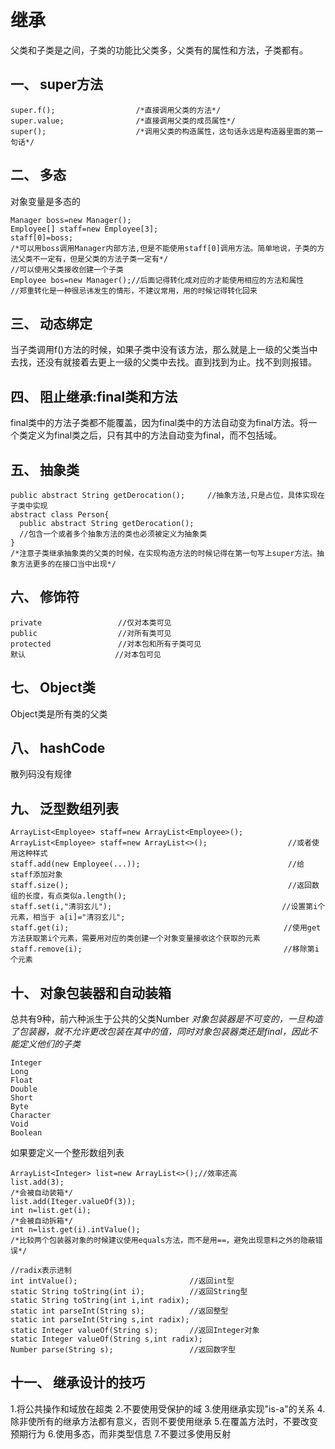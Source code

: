 # 继承
父类和子类是之间，子类的功能比父类多，父类有的属性和方法，子类都有。
## 一、 super方法
```Java{2}
super.f();                  /*直接调用父类的方法*/
super.value;                /*直接调用父类的成员属性*/
super();                    /*调用父类的构造属性，这句话永远是构造器里面的第一句话*/
```
## 二、 多态
对象变量是多态的
```Java{2}
Manager boss=new Manager();
Employee[] staff=new Employee[3];
staff[0]=boss;
/*可以用boss调用Manager内部方法,但是不能使用staff[0]调用方法。简单地说，子类的方法父类不一定有，但是父类的方法子类一定有*/
//可以使用父类接收创建一个子类
Employee bos=new Manager();//后面记得转化成对应的才能使用相应的方法和属性
//郑重转化是一种很忌讳发生的情形，不建议常用，用的时候记得转化回来
```
## 三、 动态绑定
当子类调用f()方法的时候，如果子类中没有该方法，那么就是上一级的父类当中去找，还没有就接着去更上一级的父类中去找。直到找到为止。找不到则报错。
## 四、 阻止继承:final类和方法
final类中的方法子类都不能覆盖，因为final类中的方法自动变为final方法。将一个类定义为final类之后，只有其中的方法自动变为final，而不包括域。
## 五、 抽象类
```Java{2}
public abstract String getDerocation();     //抽象方法,只是占位，具体实现在子类中实现
abstract class Person{
  public abstract String getDerocation();
  //包含一个或者多个抽象方法的类也必须被定义为抽象类
}
/*注意子类继承抽象类的父类的时候，在实现构造方法的时候记得在第一句写上super方法。抽象方法更多的在接口当中出现*/
```
## 六、 修饰符
```Java{2}
private                 //仅对本类可见
public                  //对所有类可见
protected               //对本包和所有子类可见
默认                    //对本包可见
```
## 七、 Object类
Object类是所有类的父类 
## 八、 hashCode
散列码没有规律
## 九、 泛型数组列表
```Java{2}
ArrayList<Employee> staff=new ArrayList<Employee>();
ArrayList<Employee> staff=new ArrayList<>();                  //或者使用这种样式
staff.add(new Employee(...));                                 //给staff添加对象
staff.size();                                                 //返回数组的长度，有点类似a.length();
staff.set(i,"清羽玄儿");                                      //设置第i个元素，相当于 a[i]="清羽玄儿";
staff.get(i);                                                //使用get方法获取第i个元素，需要用对应的类创建一个对象变量接收这个获取的元素
staff.remove(i);                                             //移除第i个元素
```
## 十、 对象包装器和自动装箱
总共有9种，前六种派生于公共的父类Number
*对象包装器是不可变的，一旦构造了包装器，就不允许更改包装在其中的值，同时对象包装器类还是final，因此不能定义他们的子类*
```Java{2}
Integer
Long
Float
Double
Short
Byte
Character
Void
Boolean
```
如果要定义一个整形数组列表
```Java{2}
ArrayList<Integer> list=new ArrayList<>();//效率还高
list.add(3);
/*会被自动装箱*/
list.add(Iteger.valueOf(3));
int n=list.get(i);
/*会被自动拆箱*/
int n=list.get(i).intValue();
/*比较两个包装器对象的时候建议使用equals方法，而不是用==，避免出现意料之外的隐蔽错误*/
```
```Java{2}
//radix表示进制
int intValue();                         //返回int型
static String toString(int i);          //返回String型
static String toString(int i,int radix);
static int parseInt(String s);          //返回整型
static int parseInt(String s,int radix);
static Integer valueOf(String s);       //返回Integer对象
static Integer valueOf(String s,int radix);
Number parse(String s);                 //返回数字型
```
## 十一、 继承设计的技巧
1.将公共操作和域放在超类
2.不要使用受保护的域
3.使用继承实现"is-a"的关系
4.除非使所有的继承方法都有意义，否则不要使用继承
5.在覆盖方法时，不要改变预期行为
6.使用多态，而非类型信息
7.不要过多使用反射
